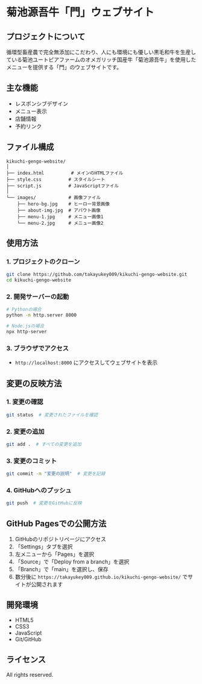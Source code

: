 # 菊池源吾牛「門」ウェブサイト

## プロジェクトについて
循環型畜産農で完全無添加にこだわり、人にも環境にも優しい黒毛和牛を生産している菊池ユートピアファームのオメガリッチ国産牛「菊池源吾牛」を使用したメニューを提供する「門」のウェブサイトです。

## 主な機能
- レスポンシブデザイン
- メニュー表示
- 店舗情報
- 予約リンク

## ファイル構成
```
kikuchi-gengo-website/
│
├── index.html          # メインのHTMLファイル
├── style.css          # スタイルシート
├── script.js          # JavaScriptファイル
│
└── images/            # 画像ファイル
    ├── hero-bg.jpg    # ヒーロー背景画像
    ├── about-img.jpg  # アバウト画像
    ├── menu-1.jpg     # メニュー画像1
    └── menu-2.jpg     # メニュー画像2
```

## 使用方法

### 1. プロジェクトのクローン
```bash
git clone https://github.com/takayukey009/kikuchi-gengo-website.git
cd kikuchi-gengo-website
```

### 2. 開発サーバーの起動
```bash
# Pythonの場合
python -m http.server 8000

# Node.jsの場合
npx http-server
```

### 3. ブラウザでアクセス
- `http://localhost:8000` にアクセスしてウェブサイトを表示

## 変更の反映方法

### 1. 変更の確認
```bash
git status  # 変更されたファイルを確認
```

### 2. 変更の追加
```bash
git add .  # すべての変更を追加
```

### 3. 変更のコミット
```bash
git commit -m "変更の説明"  # 変更を記録
```

### 4. GitHubへのプッシュ
```bash
git push  # 変更をGitHubに反映
```

## GitHub Pagesでの公開方法
1. GitHubのリポジトリページにアクセス
2. 「Settings」タブを選択
3. 左メニューから「Pages」を選択
4. 「Source」で「Deploy from a branch」を選択
5. 「Branch」で「main」を選択し、保存
6. 数分後に `https://takayukey009.github.io/kikuchi-gengo-website/` でサイトが公開されます

## 開発環境
- HTML5
- CSS3
- JavaScript
- Git/GitHub

## ライセンス
All rights reserved.
